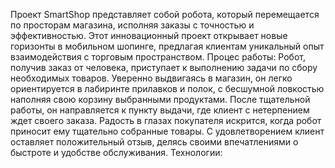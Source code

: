 Проект SmartShop представляет собой робота, который перемещается по просторам магазина, исполняя заказы с точностью и эффективностью. Этот инновационный проект открывает новые горизонты в мобильном шопинге, предлагая клиентам уникальный опыт взаимодействия с торговым пространством.
Процес работы:
Робот, получив заказ от человека, приступает к выполнению задачи по сбору необходимых товаров. Уверенно выдвигаясь в магазин, он легко ориентируется в лабиринте прилавков и полок, с бесшумной ловкостью наполняя свою корзину выбранными продуктами. После тщательной работы, он направляется к пункту выдачи, где клиент с нетерпением ждет своего заказа. Радость в глазах покупателя искрится, когда робот приносит ему тщательно собранные товары. С удовлетворением клиент оставляет положительный отзыв, делясь своими впечатлениями о быстроте и удобстве обслуживания.
Технологии:
